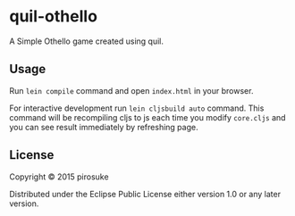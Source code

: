 # quil-othello

A Simple Othello game created using quil.

## Usage

Run `lein compile` command and open `index.html` in your browser.

For interactive development run `lein cljsbuild auto` command. This command will be recompiling cljs to js each time you modify `core.cljs` and you can see result immediately by refreshing page.

## License

Copyright © 2015 pirosuke

Distributed under the Eclipse Public License either version 1.0 or any later version.
